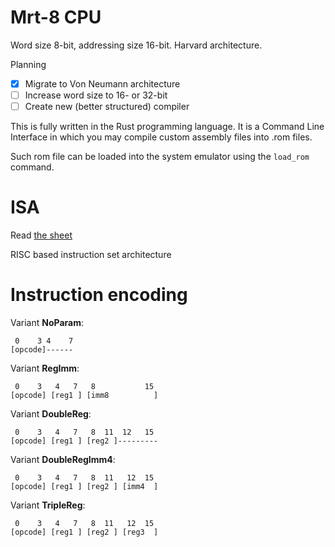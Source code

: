 # Mrt-8 CPU
Word size 8-bit, addressing size 16-bit.
Harvard architecture.

Planning
- [x] Migrate to Von Neumann architecture
- [ ] Increase word size to 16- or 32-bit
- [ ] Create new (better structured) compiler

This is fully written in the Rust programming language.
It is a Command Line Interface in which you may compile custom assembly files into .rom files.

Such rom file can be loaded into the system emulator using the `load_rom` command.

# ISA
Read [the sheet](ISA.ods)

RISC based instruction set architecture

# Instruction encoding
Variant **NoParam**:
```
 0    3 4    7
[opcode]------
```

Variant **RegImm**:
```
 0    3   4   7   8           15
[opcode] [reg1 ] [imm8          ]
```

Variant **DoubleReg**:
```
 0    3   4   7   8  11  12   15
[opcode] [reg1 ] [reg2 ]---------
```

Variant **DoubleRegImm4**:
```
 0    3   4   7   8  11   12  15
[opcode] [reg1 ] [reg2 ] [imm4  ]
```

Variant **TripleReg**:
```
 0    3   4   7   8  11   12  15
[opcode] [reg1 ] [reg2 ] [reg3  ]
```
